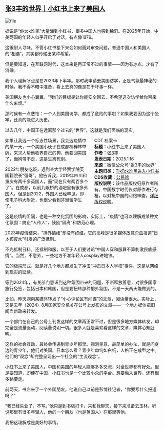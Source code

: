 <!--1737021473000-->
[张3丰的世界｜小红书上来了美国人](https://chinadigitaltimes.net/chinese/715117.html)
------

<p><img decoding="async" src="https://chinadigitaltimes.net/chinese/files/2025/01/image-1737021395723.png" alt="file"></p><p>据说是“tiktok难民”大量涌到小红书，很多中国人也感到稀奇。在2025年开始，中美两国的年轻人似乎开启了对话，有点像1979。</p><p>这很耐人寻味。不管小红书接下来会如何面对审查问题，普通中国人和美国人的“相遇”，其实都传递出某种希望。</p><p>但是要知道，在互联网时代，这本来是再正常不过的事情——因为有冰点，才有了消融。</p><p>我个人理解冰点是在2023年下半年。那时我申请去美国访学，正是气氛最神秘的时候。我不得不暗中准备，看上去真的像是在干坏事一样。</p><p>美国朋友也小心翼翼。“我们的目标是让你能安全回去，不希望这次访学给你带来什么麻烦。”</p><p>那时候有一点悲怆：一个人到美国访学，都成了危险的事啦？如果我要因为这个坐牢，还真的能进入历史。</p><p>过去几年，中国正在远离那个过去的“世界”，这就是我们面临的现实。</p><div style="width:42%;float:right;padding-left:20px;"><div class="su-spoiler su-spoiler-style-fancy su-spoiler-icon-chevron-circle" data-scroll-offset="0" data-anchor-in-url="no"><div class="su-spoiler-title" tabindex="0" role="button"><span class="su-spoiler-icon"></span>CDT 档案卡</div><div class="su-spoiler-content su-u-clearfix su-u-trim"><strong>标题：</strong>小红书上来了美国人<br><strong>作者：</strong><a href="https://chinadigitaltimes.net/space/张3丰的世界" target="_blank">张3丰</a><br><strong>发表日期：</strong>2025.1.16<br><strong>来源：</strong><a href="https://web.archive.org/web/*/https://mp.weixin.qq.com/s/0Hk3odtpiGcM0558537ENg" target="_blank">微信公众号“张3丰的世界”</a><br><strong>主题归类：</strong><a href="https://chinadigitaltimes.net/space/TikTok难民进入小红书" target="_blank">TikTok难民进入小红书</a><br><strong>CDS收藏：</strong><a href="https://chinadigitaltimes.net/space/%E5%85%AC%E6%B0%91%E9%A6%86" target="_blank" rel="noopener">公民馆</a><br><strong>版权说明：</strong>该作品版权归原作者所有。中国数字时代仅对原作进行存档，以对抗中国的网络审查。<a href="https://chinadigitaltimes.net/chinese/copyright">详细版权说明</a>。</div></div></div><p>如果让我选一个标志性场景，我会选疫情中的某一天，一个美国小伙子在成都桐梓林举牌，来求人帮他收养自己的狗，他要回美国了，而狗带不走，这是生离死别。</p><p>2022年朋友吃饭，遇到某大学经贸学院英国籍院长“强哥”。他告诉我，2019年四川和重庆有两千多英国人，而“现在只有两百多个了”。在成都，以前九眼桥的酒吧里有很多外国人。但是到2022，外国人已经罕见。即使电子科大附近，也很少看到非洲留学生了。</p><p>这是疫情的阻隔，也是一种文化氛围的影响，实际上，“疫情”也可以理解成某种文化氛围：防止“人传人”，鼓励“隔离”和防范心理。</p><p>2023年疫情结束，“排外情绪”却没有终结。它的高峰是很多媒体故意歪曲报道“日本核废水”引发的广泛抵制。</p><p>不光抵制日料，还抵制和服，以至于人们要讨论“中国人穿和服算不算刺激民族感情”。当然，不意外，一些地方不准年轻人cosplay进地铁。</p><p>它的极端形式，就是好几个地方都发生了冲击“冲击日本人学校”事件，这是从网络到现实的延续。</p><p>等到2024年，有关部门意识到这种氛围带来的问题，不断释放善意，对很多国家施行免签，包括日本和韩国，但是要扭转那种排外氛围，不是一天两天能做到的。</p><p>比如，昨天湖南某媒体转发了“小心评论区有间谍”的文章，阅读量很大。实际上，这是去年（2024）8月国家安全机关在公号上发布的文章——一个地方媒体把旧闻当新政来转发。</p><p>一个部门在自己的公号上刊发这样的文章再正常不过，但是很多地方媒体转发，却完全是流量驱动，阅读量说明一切。很多人就是喜欢看这样的文章，媒体心知肚明。</p><p>这样的社会互动，最终会传递到青少年那里。观测民意，最简单的办法，就是问身边的青少年，他们对美国、日本怎么看？青少年单纯如白纸，人格正在成型之中。他们的“观念”却完整呈现出一个社会的“主流观念”。</p><p>小红书上来了美国人，中国和美国的年轻人能够多多交流，对全世界都有好处。但是要知道，即便在中国，小红书也是一个比较小众的平台。想要融入世界，还有很多路要走。</p><p>前两天，书店来了一个外国朋友。他说自己以前是彭博社记者，“你要写什么报道吗？”</p><p>“我已经失业了，不写。”他只是到书店打卡，来和我聊天，接下来准备去玉林，听说那里有很多年轻人，他的一个朋友（也是英国人）在那里等他。</p><p>我把这理解成是美好的事情。</p><div class="addtoany_share_save_container addtoany_content addtoany_content_bottom"><div class="a2a_kit a2a_kit_size_32 addtoany_list" data-a2a-url="https://chinadigitaltimes.net/chinese/715117.html" data-a2a-title="张3丰的世界｜小红书上来了美国人"><a class="a2a_button_facebook" href="https://www.addtoany.com/add_to/facebook?linkurl=https%3A%2F%2Fchinadigitaltimes.net%2Fchinese%2F715117.html&amp;linkname=%E5%BC%A03%E4%B8%B0%E7%9A%84%E4%B8%96%E7%95%8C%EF%BD%9C%E5%B0%8F%E7%BA%A2%E4%B9%A6%E4%B8%8A%E6%9D%A5%E4%BA%86%E7%BE%8E%E5%9B%BD%E4%BA%BA" title="Facebook" rel="nofollow noopener" target="_blank"></a><a class="a2a_button_twitter" href="https://www.addtoany.com/add_to/twitter?linkurl=https%3A%2F%2Fchinadigitaltimes.net%2Fchinese%2F715117.html&amp;linkname=%E5%BC%A03%E4%B8%B0%E7%9A%84%E4%B8%96%E7%95%8C%EF%BD%9C%E5%B0%8F%E7%BA%A2%E4%B9%A6%E4%B8%8A%E6%9D%A5%E4%BA%86%E7%BE%8E%E5%9B%BD%E4%BA%BA" title="Twitter" rel="nofollow noopener" target="_blank"></a><a class="a2a_button_telegram" href="https://www.addtoany.com/add_to/telegram?linkurl=https%3A%2F%2Fchinadigitaltimes.net%2Fchinese%2F715117.html&amp;linkname=%E5%BC%A03%E4%B8%B0%E7%9A%84%E4%B8%96%E7%95%8C%EF%BD%9C%E5%B0%8F%E7%BA%A2%E4%B9%A6%E4%B8%8A%E6%9D%A5%E4%BA%86%E7%BE%8E%E5%9B%BD%E4%BA%BA" title="Telegram" rel="nofollow noopener" target="_blank"></a><a class="a2a_button_reddit" href="https://www.addtoany.com/add_to/reddit?linkurl=https%3A%2F%2Fchinadigitaltimes.net%2Fchinese%2F715117.html&amp;linkname=%E5%BC%A03%E4%B8%B0%E7%9A%84%E4%B8%96%E7%95%8C%EF%BD%9C%E5%B0%8F%E7%BA%A2%E4%B9%A6%E4%B8%8A%E6%9D%A5%E4%BA%86%E7%BE%8E%E5%9B%BD%E4%BA%BA" title="Reddit" rel="nofollow noopener" target="_blank"></a><a class="a2a_button_whatsapp" href="https://www.addtoany.com/add_to/whatsapp?linkurl=https%3A%2F%2Fchinadigitaltimes.net%2Fchinese%2F715117.html&amp;linkname=%E5%BC%A03%E4%B8%B0%E7%9A%84%E4%B8%96%E7%95%8C%EF%BD%9C%E5%B0%8F%E7%BA%A2%E4%B9%A6%E4%B8%8A%E6%9D%A5%E4%BA%86%E7%BE%8E%E5%9B%BD%E4%BA%BA" title="WhatsApp" rel="nofollow noopener" target="_blank"></a><a class="a2a_button_email" href="https://www.addtoany.com/add_to/email?linkurl=https%3A%2F%2Fchinadigitaltimes.net%2Fchinese%2F715117.html&amp;linkname=%E5%BC%A03%E4%B8%B0%E7%9A%84%E4%B8%96%E7%95%8C%EF%BD%9C%E5%B0%8F%E7%BA%A2%E4%B9%A6%E4%B8%8A%E6%9D%A5%E4%BA%86%E7%BE%8E%E5%9B%BD%E4%BA%BA" title="Email" rel="nofollow noopener" target="_blank"></a><a class="a2a_button_copy_link" href="https://www.addtoany.com/add_to/copy_link?linkurl=https%3A%2F%2Fchinadigitaltimes.net%2Fchinese%2F715117.html&amp;linkname=%E5%BC%A03%E4%B8%B0%E7%9A%84%E4%B8%96%E7%95%8C%EF%BD%9C%E5%B0%8F%E7%BA%A2%E4%B9%A6%E4%B8%8A%E6%9D%A5%E4%BA%86%E7%BE%8E%E5%9B%BD%E4%BA%BA" title="Copy Link" rel="nofollow noopener" target="_blank"></a><a class="a2a_dd addtoany_share_save addtoany_share" href="https://www.addtoany.com/share"></a></div></div>
